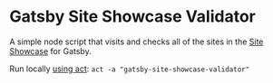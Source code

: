 # Gatsby Site Showcase Validator

A simple node script that visits and checks all of the sites in the [Site Showcase](https://www.gatsbyjs.or/showcase/) for Gatsby.

Run locally [using act](https://github.com/nektos/act): `act -a "gatsby-site-showcase-validator"`
